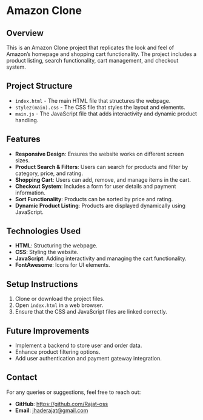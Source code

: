 # Amazon Clone

## Overview
This is an Amazon Clone project that replicates the look and feel of Amazon’s homepage and shopping cart functionality. The project includes a product listing, search functionality, cart management, and checkout system.

## Project Structure
- `index.html` - The main HTML file that structures the webpage.
- `style2(main).css` - The CSS file that styles the layout and elements.
- `main.js` - The JavaScript file that adds interactivity and dynamic product handling.

## Features
- **Responsive Design**: Ensures the website works on different screen sizes.
- **Product Search & Filters**: Users can search for products and filter by category, price, and rating.
- **Shopping Cart**: Users can add, remove, and manage items in the cart.
- **Checkout System**: Includes a form for user details and payment information.
- **Sort Functionality**: Products can be sorted by price and rating.
- **Dynamic Product Listing**: Products are displayed dynamically using JavaScript.

## Technologies Used
- **HTML**: Structuring the webpage.
- **CSS**: Styling the website.
- **JavaScript**: Adding interactivity and managing the cart functionality.
- **FontAwesome**: Icons for UI elements.

## Setup Instructions
1. Clone or download the project files.
2. Open `index.html` in a web browser.
3. Ensure that the CSS and JavaScript files are linked correctly.

## Future Improvements
- Implement a backend to store user and order data.
- Enhance product filtering options.
- Add user authentication and payment gateway integration.

## Contact
For any queries or suggestions, feel free to reach out:
- **GitHub**: https://github.com/Rajat-oss
- **Email**: jhaderajat@gmail.com

